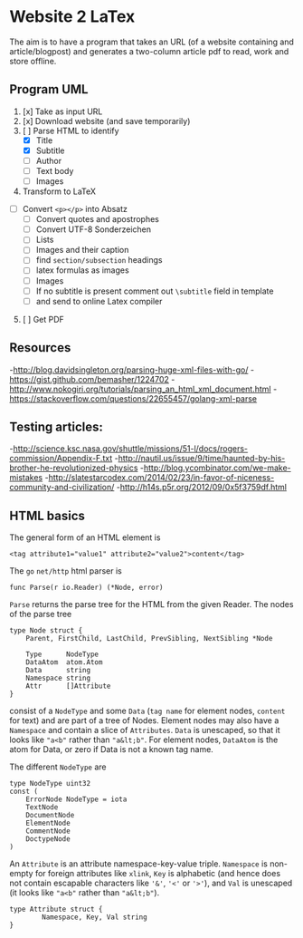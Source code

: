 Website 2 LaTex
===============

The aim is to have a program that takes an URL (of a website containing and
article/blogpost) and generates a two-column article pdf to read, work and
store offline.

Program UML
-----------

1. [x] Take as input URL
2. [x] Download website (and save temporarily)
3. [ ] Parse HTML to identify
	- [x] Title
	- [x] Subtitle
	- [ ] Author
	- [ ] Text body
	- [ ] Images
4. Transform to LaTeX
  - [ ] Convert `<p></p>` into Absatz
	- [ ] Convert quotes and apostrophes
	- [ ] Convert UTF-8 Sonderzeichen
	- [ ] Lists
	- [ ] Images and their caption
	- [ ] find `section/subsection` headings
	- [ ] latex formulas as images
	- [ ] Images
	- [ ] If no subtitle is present comment out `\subtitle` field in template
	- [ ] and send to online Latex compiler
5. [ ] Get PDF

Resources
---------

-http://blog.davidsingleton.org/parsing-huge-xml-files-with-go/
-https://gist.github.com/bemasher/1224702
-http://www.nokogiri.org/tutorials/parsing_an_html_xml_document.html
-https://stackoverflow.com/questions/22655457/golang-xml-parse

Testing articles:
-----------------

-http://science.ksc.nasa.gov/shuttle/missions/51-l/docs/rogers-commission/Appendix-F.txt
-http://nautil.us/issue/9/time/haunted-by-his-brother-he-revolutionized-physics
-http://blog.ycombinator.com/we-make-mistakes
-http://slatestarcodex.com/2014/02/23/in-favor-of-niceness-community-and-civilization/
-http://h14s.p5r.org/2012/09/0x5f3759df.html

HTML basics
-----------

The general form of an HTML element is 
```
<tag attribute1="value1" attribute2="value2">content</tag>
```
The `go` `net/http` html parser is 
```
func Parse(r io.Reader) (*Node, error)
```
`Parse` returns the parse tree for the HTML from the given Reader. The nodes
of the parse tree
```
type Node struct {
    Parent, FirstChild, LastChild, PrevSibling, NextSibling *Node

    Type      NodeType
    DataAtom  atom.Atom
    Data      string
    Namespace string
    Attr      []Attribute
}
```
consist of a `NodeType` and some `Data` (`tag name` for element nodes,
`content` for text) and are part of a tree of Nodes. Element nodes may also
have a `Namespace` and contain a slice of `Attributes`. `Data` is unescaped,
so that it looks like `"a<b"` rather than `"a&lt;b"`. For element nodes,
`DataAtom` is the atom for Data, or zero if Data is not a known tag name. 

The different `NodeType` are
```
type NodeType uint32
const (
    ErrorNode NodeType = iota
    TextNode
    DocumentNode
    ElementNode
    CommentNode
    DoctypeNode
)
```
An `Attribute` is an attribute namespace-key-value triple. `Namespace` is
non-empty for foreign attributes like `xlink`, `Key` is alphabetic (and hence
does not contain escapable characters like `'&'`, `'<'` or `'>'`), and `Val` is
unescaped (it looks like `"a<b"` rather than `"a&lt;b"`).
```
type Attribute struct {
	    Namespace, Key, Val string
}
```
